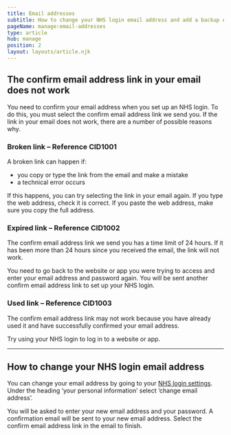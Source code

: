 ```yaml
---
title: Email addresses
subtitle: How to change your NHS login email address and add a backup email address.
pageName: manage:email-addresses
type: article
hub: manage
position: 2
layout: layouts/article.njk
---
```


## The confirm email address link in your email does not work

You need to confirm your email address when you set up an NHS login. To do this, you must select the confirm email address link we send you. If the link in your email does not work, there are a number of possible reasons why.

### Broken link – Reference CID1001

A broken link can happen if:

- you copy or type the link from the email and make a mistake
- a technical error occurs

If this happens, you can try selecting the link in your email again. If you type the web address, check it is correct. If you paste the web address, make sure you copy the full address.

### Expired link – Reference CID1002

The confirm email address link we send you has a time limit of 24 hours. If it has been more than 24 hours since you received the email, the link will not work.

You need to go back to the website or app you were trying to access and enter your email address and password again. You will be sent another confirm email address link to set up your NHS login.

### Used link – Reference CID1003

The confirm email address link may not work because you have already used it and have successfully confirmed your email address.

Try using your NHS login to log in to a website or app.

---

## How to change your NHS login email address

You can change your email address by going to your [NHS login settings](https://settings.login.nhs.uk/ 'NHS login settings'). Under the heading ‘your personal information’ select ‘change email address’.

You will be asked to enter your new email address and your password. A confirmation email will be sent to your new email address. Select the confirm email address link in the email to finish.

